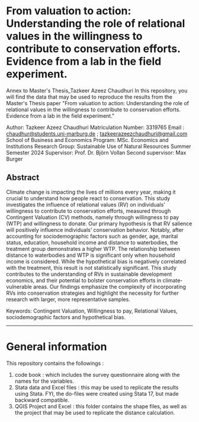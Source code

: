# From valuation to action: Understanding the role of relational values in the willingness to contribute to conservation efforts. Evidence from a lab in the field experiment.
Annex to Master's Thesis_Tazkeer Azeez Chaudhuri
In this repository, you will find the data that may be used to reproduce the results from the Master's Thesis paper "From valuation to action: Understanding the role of relational values in the willingness to contribute to conservation efforts. Evidence from a lab in the field experiment."


Author: Tazkeer Azeez Chaudhuri
Matriculation Number: 3319765
Email : chaudhur@students.uni-marburg.de ; tazkeerazeezchaudhuri@gmail.com
School of Business and Economics
Program: MSc. Economics and Institutions 
Research Group: Sustainable Use of Natural Resources
Summer Semester 2024
Supervisor: Prof. Dr. Björn Vollan 
Second supervisor: Max Burger


## Abstract
Climate change is impacting the lives of millions every year, making it crucial to understand how people react to conservation. This study investigates the influence of relational values (RV) on individuals' willingness to contribute to conservation efforts, measured through Contingent Valuation (CV) methods, namely through willingness to pay (WTP) and willingness to donate. Our primary hypothesis is that RV salience will positively influence individuals’ conservation behavior. Notably, after accounting for sociodemographic factors such as gender, age, marital status, education, household income and distance to waterbodies, the treatment group demonstrates a higher WTP. The relationship between distance to waterbodies and WTP is significant only when household income is considered. While the hypothetical bias is negatively correlated with the treatment, this result is not statistically significant. This study contributes to the understanding of RVs in sustainable development economics, and their potential to bolster conservation efforts in climate-vulnerable areas. Our findings emphasize the complexity of incorporating RVs into conservation strategies and highlight the necessity for further research with larger, more representative samples.

Keywords: Contingent Valuation, Willingness to pay, Relational Values, sociodemographic factors and   hypothetical bias.  

-----------------------------------------------------------------------------------------------------------------------------------------------------------------------------------------------------------

# General information
This repository contains the followings : 
  1. code book : which includes the survey questionnaire along with the names for the variables.
  2. Stata data and Excel files : this may be used to replicate the results using Stata. FYI, the do-files were created using Stata 17, but made backward compatible. 
  3. QGIS Project and Excel : this folder contains the shape files, as well as the project that may be used to replicate the distance calculation.


